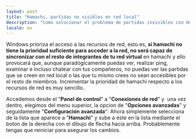```yaml
---
layout: post
title: "Hamachi, partidas no visibles en red local"
description: "Como solucionar el problema de partidas invisibles con Hamachi"
locale: es
---
```


Windows prioriza el acceso a las recursos de red, esto es, **si hamachi no tiene la prioridad suficiente para acceder a la red, no será capaz de sincronizar con el resto de integrantes de tu red virtual** en hamachi y ello provocará que, aunque paradógicamente puedas ver, realizar ping, examinar e incluso chatear con tus compañeros, no puedas ver las partidas que se creen en red local o las que tu mismo crees no sean accesibles por el resto de miembros. Incrementar la prioridad de hamachi respecto a los recursos de red es muy sencillo. 

Accedemos desde el "**Panel de control**" a "**Conexiones de red**" y  una vez dentro, elegimos del menu superior, la opcion de "**Opciones avanzadas**" y seguidamente "**Configuración avanzada**":<img src="/uploads/images/full/eb78d3a6988a59f4fb4d7b1fc3333a1bec0b2824.jpg" alt="" /> Ahora simplemente selecciona de la lista que aparece a "**Hamachi**" y sube a éste en la lista mediante el boton de la derecha con el dibujo de flecha hacia arriba. Probablemente tengas que reiniciar para asegurar los cambios. <img src="/uploads/images/full/e2e1a906387fbe36193baf2c29371805d812de41.jpg" alt="" />